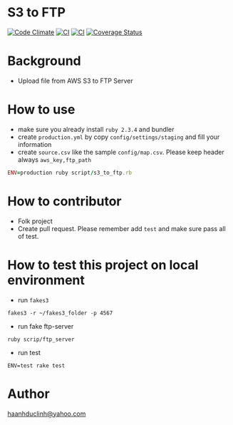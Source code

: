 # S3 to FTP

[![Code Climate](https://codeclimate.com/github/haanhduclinh/s3-to-ftp.png)](https://codeclimate.com/github/haanhduclinh/s3-to-ftp) [![CI](https://circleci.com/gh/haanhduclinh/s3-to-ftp.svg?style=shield&circle-token=17308ffeff6fb73d43e833efa38c1f4fd86224b4)](https://circleci.com/gh/haanhduclinh/s3-to-ftp) [![CI](https://travis-ci.org/haanhduclinh/s3-to-ftp.svg?branch=master)](https://travis-ci.org/haanhduclinh/s3-to-ftp) [![Coverage Status](https://coveralls.io/repos/github/haanhduclinh/s3-to-ftp/badge.svg?branch=master)](https://coveralls.io/github/haanhduclinh/s3-to-ftp?branch=master)

# Background
- Upload file from AWS S3 to FTP Server

# How to use
- make sure you already install `ruby 2.3.4` and bundler
- create `production.yml` by copy `config/settings/staging` and fill your information
- create `source.csv` like the sample `config/map.csv`. Please keep header always `aws_key,ftp_path`

```ruby
ENV=production ruby script/s3_to_ftp.rb
```

# How to contributor
- Folk project
- Create pull request. Please remember add `test` and make sure pass all of test.

# How to test this project on local environment
- run `fakes3`

```
fakes3 -r ~/fakes3_folder -p 4567
```

- run fake ftp-server

```
ruby scrip/ftp_server
```

- run test

```
ENV=test rake test
```

# Author

haanhduclinh@yahoo.com